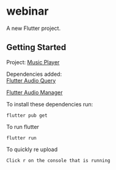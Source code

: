 # webinar

A new Flutter project.

## Getting Started

Project: [Music Player](https://medium.com/flutterdevs/music-player-using-flutter-a803c939c967)  

Dependencies added:  
[Flutter Audio Query](https://pub.dev/packages/flutter_audio_query/install)  

[Flutter Audio Manager](https://pub.dev/packages/audio_manager/install)  

To install these dependencies run:
```
flutter pub get
```

To run flutter 
```
flutter run
```

To quickly re upload 
```
Click r on the console that is running
```
